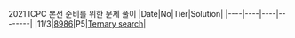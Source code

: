 2021 ICPC 본선 준비를 위한 문제 풀이 
|Date|No|Tier|Solution|
|----|----|----|--------|
|11/3|[8986](https://www.acmicpc.net/problem/8986)|P5|[Ternary search](https://github.com/hexagonal-water/ps_haewon/tree/main/8986)|

